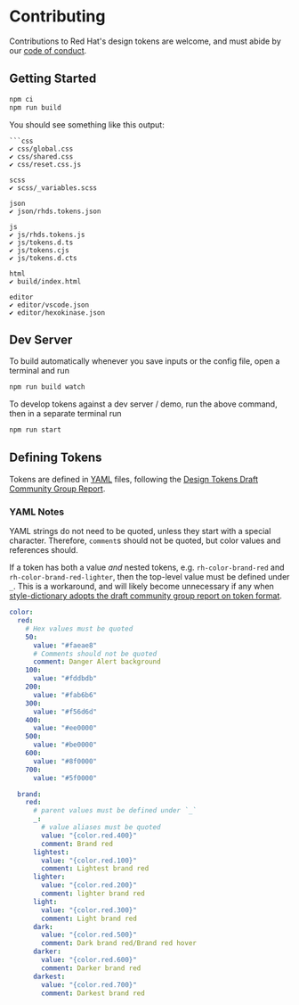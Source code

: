 # Contributing
Contributions to Red Hat's design tokens are welcome, and must abide by our [code of conduct](https://github.com/RedHat-UX/red-hat-design-system/blob/main/CODE_OF_CONDUCT.md).

## Getting Started

```sh
npm ci
npm run build
```

You should see something like this output:
```
```css
✔︎ css/global.css
✔︎ css/shared.css
✔︎ css/reset.css.js

scss
✔︎ scss/_variables.scss

json
✔︎ json/rhds.tokens.json

js
✔︎ js/rhds.tokens.js
✔︎ js/tokens.d.ts
✔︎ js/tokens.cjs
✔︎ js/tokens.d.cts

html
✔︎ build/index.html

editor
✔︎ editor/vscode.json
✔︎ editor/hexokinase.json
```

## Dev Server

To build automatically whenever you save inputs or the config file, open a terminal and run

```sh
npm run build watch
```

To develop tokens against a dev server / demo, run the above command, then in a separate terminal run

```sh
npm run start
```

## Defining Tokens

Tokens are defined in [YAML](https://yaml.org) files, following the [Design Tokens Draft Community Group Report](https://design-tokens.github.io/community-group/format/).

### YAML Notes
YAML strings do not need to be quoted, unless they start with a special character. Therefore, `comment`s should not be quoted, but color values and references should.

If a token has both a value _and_ nested tokens, e.g. `rh-color-brand-red` and `rh-color-brand-red-lighter`, then the top-level value must be defined under `_`. This is a workaround, and will likely become unnecessary if any when [style-dictionary adopts the draft community group report on token format](https://github.com/amzn/style-dictionary/issues/643#issuecomment-1143493745).

```yaml
color:
  red:
    # Hex values must be quoted
    50:
      value: "#faeae8"
      # Comments should not be quoted
      comment: Danger Alert background
    100:
      value: "#fddbdb"
    200:
      value: "#fab6b6"
    300:
      value: "#f56d6d"
    400:
      value: "#ee0000"
    500:
      value: "#be0000"
    600:
      value: "#8f0000"
    700:
      value: "#5f0000"

  brand:
    red:
      # parent values must be defined under `_`
      _:
        # value aliases must be quoted
        value: "{color.red.400}"
        comment: Brand red
      lightest:
        value: "{color.red.100}"
        comment: Lightest brand red
      lighter:
        value: "{color.red.200}"
        comment: lighter brand red
      light:
        value: "{color.red.300}"
        comment: Light brand red
      dark:
        value: "{color.red.500}"
        comment: Dark brand red/Brand red hover
      darker:
        value: "{color.red.600}"
        comment: Darker brand red
      darkest:
        value: "{color.red.700}"
        comment: Darkest brand red
```
